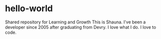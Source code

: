 # hello-world
Shared repository for Learning and Growth
This is Shauna. I've been a developer since 2005 after graduating from Devry.
I love what I do. I love to code.